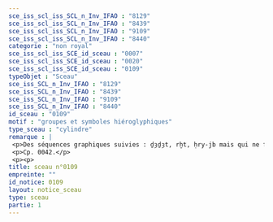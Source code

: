 ```yaml
---
sce_iss_scl_iss_SCL_n_Inv_IFAO : "8129"
sce_iss_scl_iss_SCL_n_Inv_IFAO : "8439"
sce_iss_scl_iss_SCL_n_Inv_IFAO : "9109"
sce_iss_scl_iss_SCL_n_Inv_IFAO : "8440"
categorie : "non royal"
sce_iss_scl_iss_SCE_id_sceau : "0007"
sce_iss_scl_iss_SCE_id_sceau : "0020"
sce_iss_scl_iss_SCE_id_sceau : "0109"
typeObjet : "Sceau"
sce_iss_SCL_n_Inv_IFAO : "8129"
sce_iss_SCL_n_Inv_IFAO : "8439"
sce_iss_SCL_n_Inv_IFAO : "9109"
sce_iss_SCL_n_Inv_IFAO : "8440"
id_sceau : "0109"
motif : "groupes et symboles hiéroglyphiques"
type_sceau : "cylindre"
remarque : |
 <p>Des séquences graphiques suivies : ḏȝḏȝt, rḫt, ḥry-jb mais qui ne forment pas d'énoncés continus.</p>
 <p>Cp. 0042.</p>
 <p><p>
title: sceau n°0109
empreinte: ""
id_notice: 0109
layout: notice_sceau
type: sceau
partie: 1
---
```

